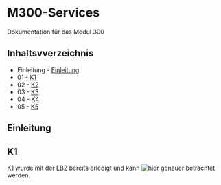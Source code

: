 # M300-Services
Dokumentation für das Modul 300

## Inhaltsvverzeichnis
* Einleitung - [Einleitung](#einleitung)
* 01 - [K1](#k1)
* 02 - [K2](#k2)
* 03 - [K3](#k3)
* 04 - [K4](#k4)
* 05 - [K5](#k5)

## Einleitung
## K1
K1 wurde mit der LB2 bereits erledigt und kann ![hier](https://github.com/GuitAris/M300-Services/tree/master/lb2) genauer betrachtet werden. 
